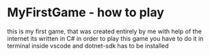 # MyFirstGame - how to play
this is my first game, that was created entirely by me with help of the internet
its written in C# 
in order to play this game you have to do it in terminal inside vscode and dotnet-sdk has to be installed
